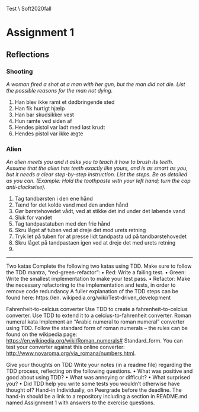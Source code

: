 Test \ Soft2020fall

# Assignment  1


## Reflections


### Shooting
_A woman fired a shot at a man with her gun, but the man did not die. List
the possible reasons for the man not dying._

1. Han blev ikke ramt et dødbringende sted
2. Han fik hurtigt hjælp
3. Han bar skudsikker vest
4. Hun ramte ved siden af
5. Hendes pistol var ladt med løst krudt
6. Hendes pistol var ikke ægte



### Alien
_An alien meets you and it asks you to teach it how to brush its teeth. Assume
that the alien has teeth exactly like yours, and is as smart as you, but it
needs a clear step-by-step instruction. List the steps. Be as detailed as
you can. (Example: Hold the toothpaste with your left hand; turn the cap
anti-clockwise)._

1. Tag tandbørsten i den ene hånd
2. Tænd for det kolde vand med den anden hånd
3. Gør børstehovedet vådt, ved at stikke det ind under det løbende vand
4. Sluk for vandet
5. Tag tandpastatuben med den frie hånd
6. Skru låget af tuben ved at dreje det mod urets retning
7. Tryk let på tuben for at presse lidt tandpasta ud på tandbørstehovedet
8. Skru låget på tandpastaen igen ved at dreje det med urets retning
9. 


---

Two katas
Complete the following two katas using TDD. Make sure to follow the TDD
mantra, “red-green-refactor”:
• Red: Write a failing test.
• Green: Write the smallest implementation to make your test pass.
• Refactor: Make the necessary refactoring to the implementation and
tests, in order to remove code redundancy
A fuller explanation of the TDD steps can be found here: https://en.
wikipedia.org/wiki/Test-driven_development


Fahrenheit-to-celcius converter
Use TDD to create a fahrenheit-to-celcius converter.
Use TDD to extend it to a celcius-to-fahrenheit converter.
Roman numeral kata
Implement an “Arabic numeral to roman numeral” converter using TDD.
Follow the standard form of roman numerals – the rules can be found on
the wikipedia page: https://en.wikipedia.org/wiki/Roman_numerals#
Standard_form.
You can test your converter against this online converter:
http://www.novaroma.org/via_romana/numbers.html.




Give your thoughts on TDD
Write your notes (in a readme file) regarding the TDD process, reflecting on
the following questions.
• What was positive and good about using TDD?
• What was annoying or difficult?
• What surprised you?
• Did TDD help you write some tests you wouldn’t otherwise have thought
of?
Hand-in
Individually, on Peergrade before the deadline. The hand-in should be a link
to a repository including a section in README.md named Assignment 1 with
answers to the exercise questions.
